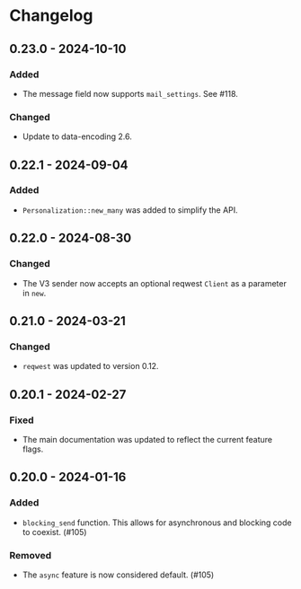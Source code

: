 # Changelog

## 0.23.0 - 2024-10-10

### Added

- The message field now supports `mail_settings`. See #118.

### Changed

- Update to data-encoding 2.6.

## 0.22.1 - 2024-09-04

### Added

- `Personalization::new_many` was added to simplify the API.

## 0.22.0 - 2024-08-30

### Changed

- The V3 sender now accepts an optional reqwest `Client` as a parameter in `new`.

## 0.21.0 - 2024-03-21

### Changed

- `reqwest` was updated to version 0.12.

## 0.20.1 - 2024-02-27

### Fixed

- The main documentation was updated to reflect the current feature flags.

## 0.20.0 - 2024-01-16

### Added

- `blocking_send` function. This allows for asynchronous and blocking code to coexist. (#105)

### Removed

- The `async` feature is now considered default. (#105)
